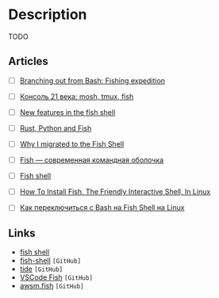 # Description

TODO


## Articles

- [ ] [Branching out from Bash: Fishing expedition](https://brettterpstra.com/2019/10/11/branching-out-from-bash-fishing-expedition/)
- [ ] [Консоль 21 века: mosh, tmux, fish](https://habr.com/ru/post/267797/)
- [ ] [New features in the fish shell](https://lwn.net/Articles/832429/)
- [ ] [Rust, Python and Fish](https://benjamin.computer/posts/2020-12-12-rust-python.html)
- [ ] [Why I migrated to the Fish Shell](https://caarlos0.dev/posts/fish/)
- [ ] [Fish — современная командная оболочка](https://egorovegor.ru/fish-sovremennaya-komandnaya-obolochka/)
- [ ] [Fish shell](https://medium.com/the-glitcher/fish-shell-3ec1a6cc6128)
- [ ] [How To Install Fish, The Friendly Interactive Shell, In Linux](https://ostechnix.com/install-fish-friendly-interactive-shell-linux/)
- [ ] [Как переключиться с Bash на Fish Shell на Linux](https://www.technodor.info/2018/06/bash-fish-shell-linux.html)


## Links

- [fish shell](https://fishshell.com/)
- [fish-shell](https://github.com/fish-shell/fish-shell) `[GitHub]`
- [tide](https://github.com/IlanCosman/tide) `[GitHub]`
- [VSCode Fish](https://github.com/bmalehorn/vscode-fish) `[GitHub]`
- [awsm.fish](https://github.com/jorgebucaran/awsm.fish) `[GitHub]`
